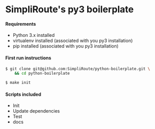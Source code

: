 # SimpliRoute's py3 boilerplate


#### Requirements

* Python 3.x installed
* virtualenv installed (associated with you py3 installation)
* pip installed (associated with you py3 installation)


#### First run instructions 
```bash
$ git clone git@github.com:SimpliRoute/python-boilerplate.git \ 
    && cd python-boilerplate

$ make init
```

#### Scripts included

* Init
* Update dependencies
* Test
* docs

